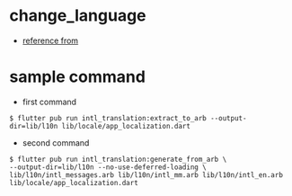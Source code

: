 # change_language

- [reference from](https://medium.com/@puneetsethi25/flutter-internationalization-switching-locales-manually-f182ec9b8ff0)

# sample command
- first command
```
$ flutter pub run intl_translation:extract_to_arb --output-dir=lib/l10n lib/locale/app_localization.dart
```
- second command
```
$ flutter pub run intl_translation:generate_from_arb \
--output-dir=lib/l10n --no-use-deferred-loading \
lib/l10n/intl_messages.arb lib/l10n/intl_mm.arb lib/l10n/intl_en.arb lib/locale/app_localization.dart
```
